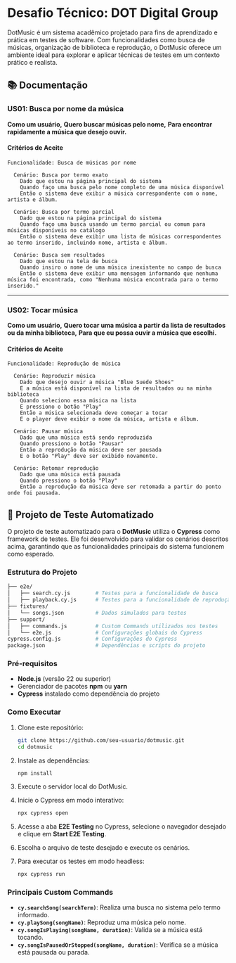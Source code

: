 # Desafio Técnico: **DOT Digital Group**

DotMusic é um sistema acadêmico projetado para fins de aprendizado e prática em testes de software. Com funcionalidades como busca de músicas, organização de biblioteca e reprodução, o DotMusic oferece um ambiente ideal para explorar e aplicar técnicas de testes em um contexto prático e realista.

## 📚 Documentação

### **US01: Busca por nome da música**

**Como um usuário,**
**Quero buscar músicas pelo nome,**
**Para encontrar rapidamente a música que desejo ouvir.**

#### **Critérios de Aceite**

```gherkin
Funcionalidade: Busca de músicas por nome

  Cenário: Busca por termo exato
    Dado que estou na página principal do sistema
    Quando faço uma busca pelo nome completo de uma música disponível
    Então o sistema deve exibir a música correspondente com o nome, artista e álbum.

  Cenário: Busca por termo parcial
    Dado que estou na página principal do sistema
    Quando faço uma busca usando um termo parcial ou comum para músicas disponíveis no catálogo
    Então o sistema deve exibir uma lista de músicas correspondentes ao termo inserido, incluindo nome, artista e álbum.

  Cenário: Busca sem resultados
    Dado que estou na tela de busca
    Quando insiro o nome de uma música inexistente no campo de busca
    Então o sistema deve exibir uma mensagem informando que nenhuma música foi encontrada, como "Nenhuma música encontrada para o termo inserido."
```

------

### **US02: Tocar música**

**Como um usuário,**
**Quero tocar uma música a partir da lista de resultados ou da minha biblioteca,**
**Para que eu possa ouvir a música que escolhi.**

#### **Critérios de Aceite**

```gherkin
Funcionalidade: Reprodução de música

  Cenário: Reproduzir música
    Dado que desejo ouvir a música "Blue Suede Shoes"
    E a música está disponível na lista de resultados ou na minha biblioteca
    Quando seleciono essa música na lista
    E pressiono o botão "Play"
    Então a música selecionada deve começar a tocar
    E o player deve exibir o nome da música, artista e álbum.

  Cenário: Pausar música
    Dado que uma música está sendo reproduzida
    Quando pressiono o botão "Pausar"
    Então a reprodução da música deve ser pausada
    E o botão "Play" deve ser exibido novamente.

  Cenário: Retomar reprodução
    Dado que uma música está pausada
    Quando pressiono o botão "Play"
    Então a reprodução da música deve ser retomada a partir do ponto onde foi pausada.
```

## 🚀 Projeto de Teste Automatizado

O projeto de teste automatizado para o **DotMusic** utiliza o **Cypress** como framework de testes. Ele foi desenvolvido para validar os cenários descritos acima, garantindo que as funcionalidades principais do sistema funcionem como esperado.

### Estrutura do Projeto

```bash
├── e2e/
│   ├── search.cy.js        # Testes para a funcionalidade de busca
│   ├── playback.cy.js      # Testes para a funcionalidade de reprodução
├── fixtures/
│   └── songs.json          # Dados simulados para testes
├── support/
│   ├── commands.js         # Custom Commands utilizados nos testes
│   └── e2e.js              # Configurações globais do Cypress
cypress.config.js           # Configurações do Cypress
package.json                # Dependências e scripts do projeto
```

### Pré-requisitos

- **Node.js** (versão 22 ou superior)
- Gerenciador de pacotes **npm** ou **yarn**
- **Cypress** instalado como dependência do projeto

### Como Executar

1. Clone este repositório:

   ```bash
   git clone https://github.com/seu-usuario/dotmusic.git
   cd dotmusic
   ```

2. Instale as dependências:

   ```bash
   npm install
   ```

3. Execute o servidor local do DotMusic.

4. Inicie o Cypress em modo interativo:

   ```bash
   npx cypress open
   ```

5. Acesse a aba **E2E Testing** no Cypress, selecione o navegador desejado e clique em **Start E2E Testing**.

6. Escolha o arquivo de teste desejado e execute os cenários.

7. Para executar os testes em modo headless:

   ```bash
   npx cypress run
   ```

### Principais Custom Commands

- **`cy.searchSong(searchTerm)`**: Realiza uma busca no sistema pelo termo informado.
- **`cy.playSong(songName)`**: Reproduz uma música pelo nome.
- **`cy.songIsPlaying(songName, duration)`**: Valida se a música está tocando.
- **`cy.songIsPausedOrStopped(songName, duration)`**: Verifica se a música está pausada ou parada.